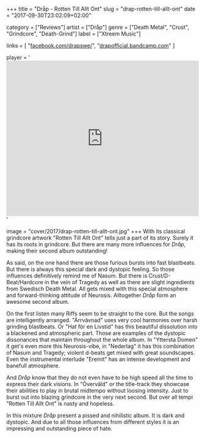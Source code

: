+++
title = "Dråp - Rotten Till Allt Ont"
slug = "drap-rotten-till-allt-ont"
date = "2017-09-30T23:02:09+02:00"

category = ["Reviews"]
artist = ["Dråp"]
genre = ["Death Metal", "Crust", "Grindcore", "Death-Grind"]
label = ["Xtreem Music"]

links = [
    "[facebook.com/drapswe/](https://www.facebook.com/drapswe/)",
    "[drapofficial.bandcamp.com](https://drapofficial.bandcamp.com)"
]

player = '<iframe style="border: 0; width: 100%; height: 406px;" src="https://bandcamp.com/EmbeddedPlayer/album=2819048912/size=large/bgcol=333333/linkcol=ffffff/artwork=none/transparent=true/" ></iframe>'

image = "cover/2017/drap-rotten-till-allt-ont.jpg"
+++
With its classical grindcore artwork "Rotten Till Allt Ont" tells just a part of its story. Surely it has its roots in grindcore. But there are many more influences for *Dråp*, making their second album outstanding!

As said, on the one hand there are those furious bursts into fast blastbeats. But there is always this special dark and dystopic feeling. So those influences definitively remind me of Nasum. But there is Crust/D-Beat/Hardcore in the vein of Tragedy as well as there are slight ingredients from Swedisch Death Metal. All gets mixed with this special atmosphere and forward-thinking attitude of Neurosis. Alltogether *Dråp* form an awesome second album.

On the first listen many Riffs seem to be straight to the core. But the songs are intelligently arranged. "Ärrvävnad" uses very cool harmonies over harsh grinding blastbeats. Or "Hat för en Livstid" has this beautiful dissolution into a blackened and atmospheric part. Those are examples of the dystopic dissonances that maintain throughout the whole album.
In "Yttersta Domen" it get's even more this Neurosis-vibe, in "Nederlag" it has this combination of Nasum and Tragedy; violent d-beats get mixed with great soundscapes. Even the instrumental interlude "Eremit" has an intense development and banefull atmosphere.

And *Dråp* know that they do not even have to be high speed all the time to express their dark visions. In "Överväld" or the title-track they showcase their abilities to play in brutal midtempo without loosing intensity. Just to burst out into blazing grindcore in the very next second. But over all tempi "Rotten Till Allt Ont" is nasty and hopeless.

In this mixture *Dråp* present a pissed and nihilistic album. It is dark and dystopic. And due to all those influences from different styles it is an impressing and outstanding piece of hate.
